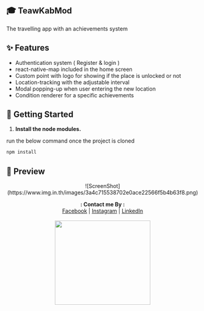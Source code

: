 ## 🎓 TeawKabMod

The travelling app with an achievements system

## ✨ Features

- Authentication system ( Register & login )
- react-native-map included in the home screen
- Custom point with logo for showing if the place is unlocked or not
- Location-tracking with the adjustable interval
- Modal popping-up when user entering the new location
- Condition renderer for a specific achievements

## 🚀 Getting Started

1. **Install the node modules.**

run the below command once the project is cloned

```sh
npm install
```

## 🌟 Preview

<div align="center">
![ScreenShot](https://www.img.in.th/images/3a4c715538702e0ace22566f5b4b63f8.png)
</div>

<p align="center">
  <b>: Contact me By :</b><br>
  <a href="https://www.facebook.com/thiti.developer">Facebook</a> |
  <a href="https://www.instagram.com/thiti.mwk/">Instagram</a> |
  <a href="https://www.linkedin.com/in/thiti-mahawannakit-558791183/">LinkedIn</a>
  <br><br>
  <img src="https://media.giphy.com/media/h1u6yvxlVKmfLiSryA/giphy.gif" width="250" height="220">
</p>

